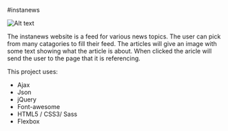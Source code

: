 #instanews

![Alt text](http://i.imgur.com/M8J58lV.png "instanews")

The instanews website is a feed for various news topics. The user can pick from many catagories to fill their feed.
The articles will give an image with some text showing what the article is about. When clicked the aricle will send the user to the page
that it is referencing.

This project uses:
<ul>
    <li>Ajax</li>
    <li>Json</li>
    <li>jQuery</li>
    <li>Font-awesome</li>
    <li>HTML5 / CSS3/ Sass</li>
    <li>Flexbox</li>
</ul>